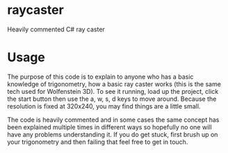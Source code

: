 raycaster
=========

Heavily commented C# ray caster


Usage
=====
The purpose of this code is to explain to anyone who has a basic knowledge of trigonometry, how a basic ray caster works (this is the same tech used for Wolfenstein 3D). To see it running, load up the project, click the start button then use the a, w, s, d keys to move around. Because the resolution is fixed at 320x240, you may find things are a little small.

The code is heavily commented and in some cases the same concept has been explained multiple times in different ways so hopefully no one will have any problems understanding it. If you do get stuck, first brush up on your trigonometry and then failing that feel free to get in touch.